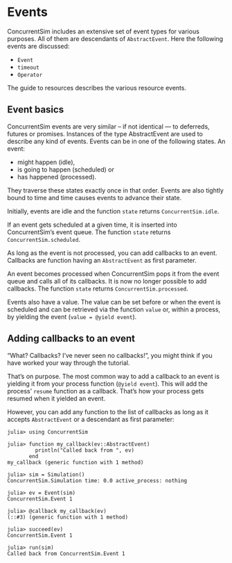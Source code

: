 # Events

ConcurrentSim includes an extensive set of event types for various purposes. All of them are descendants of `AbstractEvent`. Here the following events are discussed:

- `Event`
- `timeout`
- `Operator`

The guide to resources describes the various resource events.

## Event basics

ConcurrentSim events are very similar – if not identical — to deferreds, futures or promises. Instances of the type AbstractEvent are used to describe any kind of events. Events can be in one of the following states. An event:

- might happen (idle),
- is going to happen (scheduled) or
- has happened (processed).

They traverse these states exactly once in that order. Events are also tightly bound to time and time causes events to advance their state.

Initially, events are idle and the function `state` returns `ConcurrentSim.idle`.

If an event gets scheduled at a given time, it is inserted into ConcurrentSim’s event queue. The function `state` returns `ConcurrentSim.scheduled`.

As long as the event is not processed, you can add callbacks to an event. Callbacks are function having an `AbstractEvent` as first parameter.

An event becomes processed when ConcurrentSim pops it from the event queue and calls all of its callbacks. It is now no longer possible to add callbacks. The function `state` returns `ConcurrentSim.processed`.

Events also have a value. The value can be set before or when the event is scheduled and can be retrieved via the function `value` or, within a process, by yielding the event (`value = @yield event`).

## Adding callbacks to an event

“What? Callbacks? I’ve never seen no callbacks!”, you might think if you have worked your way through the tutorial.

That’s on purpose. The most common way to add a callback to an event is yielding it from your process function (`@yield event`). This will add the process’ `resume` function as a callback. That’s how your process gets resumed when it yielded an event.

However, you can add any function to the list of callbacks as long as it accepts `AbstractEvent` or a descendant as first parameter:

```jldoctest
julia> using ConcurrentSim

julia> function my_callback(ev::AbstractEvent)
         println("Called back from ", ev)
       end
my_callback (generic function with 1 method)

julia> sim = Simulation()
ConcurrentSim.Simulation time: 0.0 active_process: nothing

julia> ev = Event(sim)
ConcurrentSim.Event 1

julia> @callback my_callback(ev)
(::#3) (generic function with 1 method)

julia> succeed(ev)
ConcurrentSim.Event 1

julia> run(sim)
Called back from ConcurrentSim.Event 1
```